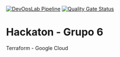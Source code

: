 [![DevOpsLab Pipeline](https://github.dev/hackaton-grupo6/hackaton-grupo6-infra/actions/workflows/pipeline.yml/badge.svg)](https://github.dev/hackaton-grupo6/hackaton-grupo6-infra//actions/workflows/pipeline.yml)
[![Quality Gate Status](https://sonarcloud.io/api/project_badges/measure?project=hackaton-grupo6&metric=alert_status)](https://sonarcloud.io/summary/new_code?id=hackaton-grupo6)

# Hackaton - Grupo 6
Terraform - Google Cloud
